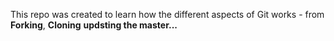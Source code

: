 This repo was created to learn how the 
different aspects of Git works - from 
**Forking**, 
**Cloning**
**updsting the master...**

